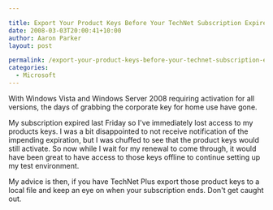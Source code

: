 ```yaml
---

title: Export Your Product Keys Before Your TechNet Subscription Expires
date: 2008-03-03T20:00:41+10:00
author: Aaron Parker
layout: post

permalink: /export-your-product-keys-before-your-technet-subscription-expires/
categories:
  - Microsoft
---
```

With Windows Vista and Windows Server 2008 requiring activation for all versions, the days of grabbing the corporate key for home use have gone.

My subscription expired last Friday so I've immediately lost access to my products keys. I was a bit disappointed to not receive notification of the impending expiration, but I was chuffed to see that the product keys would still activate. So now while I wait for my renewal to come through, it would have been great to have access to those keys offline to continue setting up my test environment.

My advice is then, if you have TechNet Plus export those product keys to a local file and keep an eye on when your subscription ends. Don't get caught out.
